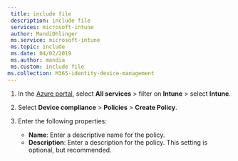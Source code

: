 ```yaml
---
 title: include file
 description: include file
 services: microsoft-intune
 author: MandiOhlinger
 ms.service: microsoft-intune
 ms.topic: include
 ms.date: 04/02/2019
 ms.author: mandia
 ms.custom: include file
ms.collection: M365-identity-device-management
---
```


1. In the [Azure portal](https://portal.azure.com), select **All services** > filter on **Intune** > select **Intune**.
2. Select **Device compliance** > **Policies** > **Create Policy**.
3. Enter the following properties:

    - **Name**: Enter a descriptive name for the policy.
    - **Description**: Enter a description for the policy. This setting is optional, but recommended.
